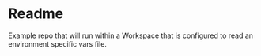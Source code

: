 # Readme

Example repo that will run within a Workspace that is configured to read an environment specific vars file.

